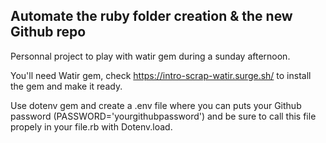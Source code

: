 ## Automate the ruby folder creation & the new Github repo 

Personnal project to play with watir gem during a sunday afternoon.

You'll need Watir gem, check https://intro-scrap-watir.surge.sh/ to install the gem and make it ready.

Use dotenv gem and create a .env file where you can puts your Github password (PASSWORD='yourgithubpassword') and be sure to call this file propely in your file.rb with Dotenv.load.


